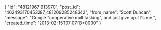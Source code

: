  {
   "id": "481219671913970",
   "post_id": "462493170453287_481209285248342",
   "from_name": "Scott Duncan",
   "message": "Google \"cooperative multitasking\", and just give up. It's me.",
   "created_time": "2013-02-15T07:07:13+0000"
 }
